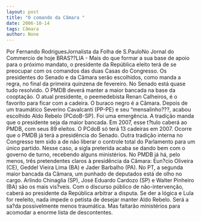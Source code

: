 ```yaml
---
layout: post
title: "O comando da Câmara "
date: 2006-10-14
tags: Câmara
author: None
---
```

Por Fernando RodriguesJornalista da Folha de S.PauloNo Jornal do Commercio de hoje
BRAS??LIA - Mais do que formar a sua base de apoio para o próximo mandato, o presidente da República eleito terá de se preocupar com os comandos das duas Casas do Congresso. Os presidentes
 do Senado e da Câmara serão escolhidos, como manda a regra, no final da primeira quinzena de fevereiro.
No Senado está quase tudo resolvido. O PMDB deverá manter a maior bancada na base da cooptação. O atual presidente, o peemedebista Renan Calheiros, é o favorito para ficar com a cadeira. 
O buraco negro é a Câmara. Depois de um traumático Severino Cavalcanti (PP-PE) e seu “mensalinho???, acabou escolhido Aldo Rebelo (PCdoB-SP). Foi uma emergência. A tradição manda que o presidente seja da maior bancada. Em 2007, esse t?tulo caberá ao PMDB, com seus 89 eleitos. O PCdoB só terá 13 cadeiras em 2007. 
Ocorre que o PMDB já terá a presidência do Senado. Outra tradição interna no Congresso tem sido a de não liberar o controle total do Parlamento para um único partido. Nesse caso, a sigla preterida acaba se dando bem com o governo de turno, recebendo alguns ministérios. No PMDB já há, pelo menos, três pretendentes claros à presidência da Câmara: Eun?cio Oliveira (CE), Geddel Vieira Lima (BA) e Jader Barbalho (PA). 
No PT, a segunda maior bancada da Câmara, um punhado de deputados está de olho no cargo. Arlindo Chinaglia (SP), José Eduardo Cardozo (SP) e Walter Pinheiro (BA) são os mais vis?veis. 
Com o discurso público de não-intervenção, caberá ao presidente da República arbitrar a disputa. Se der a lógica e Lula for reeleito, nada impede o petista de desejar manter Aldo Rebelo. Será a sa?da possivelmente menos traumática. Mas faltarão ministérios para acomodar a enorme lista de descontentes.  